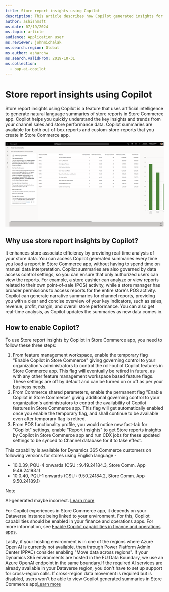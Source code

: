 ```yaml
---
title: Store report insights using Copilot
description: This article describes how Copilot generated insights for store reports simplifies the process of measuring the performance of your retail channels.
author: ashishmsft
ms.date: 07/19/2024
ms.topic: article
audience: Application user
ms.reviewer: johnmichalak
ms.search.region: Global
ms.author: asharchw
ms.search.validFrom: 2019-10-31
ms.collection:
  - bap-ai-copilot
---
```


# Store report insights using Copilot

Store report insights using Copilot is a feature that uses artificial intelligence to generate natural language summaries of store reports in Store Commerce app. Copilot helps you quickly understand the key insights and trends from your channel sales and store performance data. Copilot summaries are available for both out-of-box reports and custom-store-reports that you create in Store Commerce app.

![Top 10 products Report insights using Copilot in Store Commerce App](./media/StoreReportInsightsUsingCopilot.png)

## Why use store report insights by Copilot? 

It enhances store associate efficiency by providing real-time analysis of your store data. You can access Copilot generated summaries every time you load a report in Store Commerce app, without having to spend time on manual data interpretation. Copilot summaries are also governed by data access control settings, so you can ensure that only authorized users can view the reports. For example, a store cashier can analyze or view reports related to their own point-of-sale (POS) activity, while a store manager has broader permissions to access reports for the entire store's POS activity. Copilot can generate narrative summaries for channel reports, providing you with a clear and concise overview of your key indicators, such as sales, revenue, profit, margin, and overall store performance. You can also get real-time analysis, as Copilot updates the summaries as new data comes in.

## How to enable Copilot?
To use Store report insights by Copilot in Store Commerce app, you need to follow these three steps:
1.	From feature management workspace, enable the temporary flag "Enable Copilot in Store Commerce" giving governing control to your organization's administrators to control the roll-out of Copilot features in Store Commerce app. This flag will eventually be retired in future, as with any other feature management workspace based feature flags. These settings are off by default and can be turned on or off as per your business needs.
2.	From Commerce shared parameters, enable the permanent flag "Enable Copilot in Store Commerce" giving additional governing control to your organization's administrators to control the availability of Copilot features in Store Commerce app. This flag will get automatically enabled once you enable the temporary flag, and shall continue to be available even after temporary flag is retired. 
3.	From POS functionality profile, you would notice new fast-tab for "Copilot" settings, enable "Report insights" to get Store reports insights by Copilot in Store Commerce app and run CDX jobs for these updated settings to be synced to Channel database for it to take effect.

This capability is available for Dynamics 365 Commerce customers on following versions for stores using English language - 

- 10.0.39, PQU-4 onwards (CSU : 9.49.24184.3, Store Comm. App 9.49.24193.1)
- 10.0.40, PQU-1 onwards (CSU : 9.50.24184.2, Store Comm. App 9.50.24189.1)


> [!Note]
> AI-generated maybe incorrect. [Learn more](https://aka.ms/BusinessApplicationLegal)
>
> For Copilot experiences in Store Commerce app, it depends on your Dataverse instance being linked to your environment. For this, Copilot capabilities should be enabled in your finance and operations apps. For more information, see [Enable Copilot capabilities in finance and operations apps](https://learn.microsoft.com/en-us/dynamics365/fin-ops-core/dev-itpro/copilot/enable-copilot).
> 
> Lastly, if your hosting environment is in one of the regions where Azure Open AI is currently not available, then through Power Platform Admin Center (PPAC) consider enabling "Move data across regions". If your Dynamics 365 environments are hosted in the EU Data Boundary, we use an Azure OpenAI endpoint in the same boundary.If the required AI services are already available in your Dataverse region, you don't have to set up support for cross-region calls. If cross-region data movement is required but is disabled, users won't be able to view Copilot generated summaries in Store Commerce app[Learn more](https://learn.microsoft.com/en-us/power-platform/admin/geographical-availability-copilot)
>
> 
